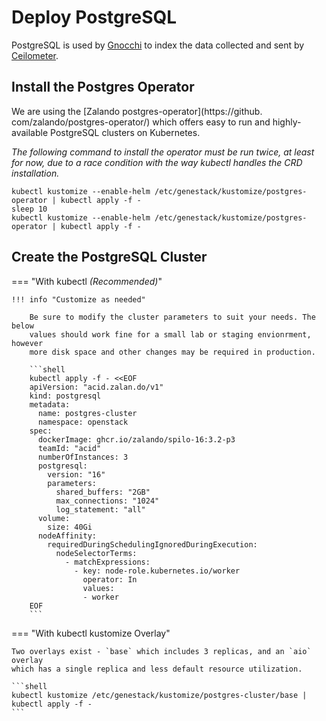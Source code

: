 # Deploy PostgreSQL

PostgreSQL is used by [Gnocchi](openstack-gnocchi.md) to index the data
collected and sent by [Ceilometer](openstack-ceilometer.md).

## Install the Postgres Operator

We are using the [Zalando postgres-operator](https://github.
com/zalando/postgres-operator/) which offers easy to run and
highly-available PostgreSQL clusters on Kubernetes.

_The following command to install the operator must be run twice, at least for
now, due to a race condition with the way kubectl handles the CRD
installation._

``` shell
kubectl kustomize --enable-helm /etc/genestack/kustomize/postgres-operator | kubectl apply -f -
sleep 10
kubectl kustomize --enable-helm /etc/genestack/kustomize/postgres-operator | kubectl apply -f -
```

## Create the PostgreSQL Cluster

=== "With kubectl _(Recommended)_"

    !!! info "Customize as needed"

        Be sure to modify the cluster parameters to suit your needs. The below
        values should work fine for a small lab or staging envionrment, however
        more disk space and other changes may be required in production.

        ```shell
        kubectl apply -f - <<EOF
        apiVersion: "acid.zalan.do/v1"
        kind: postgresql
        metadata:
          name: postgres-cluster
          namespace: openstack
        spec:
          dockerImage: ghcr.io/zalando/spilo-16:3.2-p3
          teamId: "acid"
          numberOfInstances: 3
          postgresql:
            version: "16"
            parameters:
              shared_buffers: "2GB"
              max_connections: "1024"
              log_statement: "all"
          volume:
            size: 40Gi
          nodeAffinity:
            requiredDuringSchedulingIgnoredDuringExecution:
              nodeSelectorTerms:
                - matchExpressions:
                  - key: node-role.kubernetes.io/worker
                    operator: In
                    values:
                    - worker
        EOF
        ```

=== "With kubectl kustomize Overlay"

    Two overlays exist - `base` which includes 3 replicas, and an `aio` overlay
    which has a single replica and less default resource utilization.

    ```shell
    kubectl kustomize /etc/genestack/kustomize/postgres-cluster/base | kubectl apply -f -
    ```
